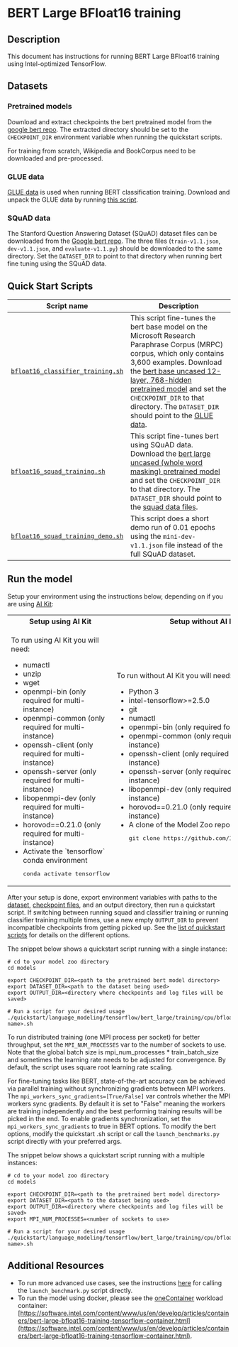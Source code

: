 <!--- 0. Title -->
# BERT Large BFloat16 training

<!-- 10. Description -->
## Description

This document has instructions for running BERT Large BFloat16 training using
Intel-optimized TensorFlow.

<!--- 30. Datasets -->
## Datasets

### Pretrained models

Download and extract checkpoints the bert pretrained model from the
[google bert repo](https://github.com/google-research/bert#pre-trained-models).
The extracted directory should be set to the `CHECKPOINT_DIR` environment
variable when running the quickstart scripts.

For training from scratch, Wikipedia and BookCorpus need to be downloaded
and pre-processed.

### GLUE data

[GLUE data](https://gluebenchmark.com/tasks) is used when running BERT
classification training. Download and unpack the GLUE data by running
[this script](https://gist.github.com/W4ngatang/60c2bdb54d156a41194446737ce03e2e).

### SQuAD data

The Stanford Question Answering Dataset (SQuAD) dataset files can be downloaded
from the [Google bert repo](https://github.com/google-research/bert#squad-11).
The three files (`train-v1.1.json`, `dev-v1.1.json`, and `evaluate-v1.1.py`)
should be downloaded to the same directory. Set the `DATASET_DIR` to point to
that directory when running bert fine tuning using the SQuAD data.


<!--- 40. Quick Start Scripts -->
## Quick Start Scripts

| Script name | Description |
|-------------|-------------|
| [`bfloat16_classifier_training.sh`](/quickstart/language_modeling/tensorflow/bert_large/training/cpu/bfloat16/bfloat16_classifier_training.sh) | This script fine-tunes the bert base model on the Microsoft Research Paraphrase Corpus (MRPC) corpus, which only contains 3,600 examples. Download the [bert base uncased 12-layer, 768-hidden pretrained model](https://github.com/google-research/bert#pre-trained-models) and set the `CHECKPOINT_DIR` to that directory. The `DATASET_DIR` should point to the [GLUE data](#glue-data). |
| [`bfloat16_squad_training.sh`](/quickstart/language_modeling/tensorflow/bert_large/training/cpu/bfloat16/bfloat16_squad_training.sh) | This script fine-tunes bert using SQuAD data. Download the [bert large uncased (whole word masking) pretrained model](https://github.com/google-research/bert#pre-trained-models) and set the `CHECKPOINT_DIR` to that directory. The `DATASET_DIR` should point to the [squad data files](#squad-data). |
| [`bfloat16_squad_training_demo.sh`](/quickstart/language_modeling/tensorflow/bert_large/training/cpu/bfloat16/bfloat16_squad_training_demo.sh) | This script does a short demo run of 0.01 epochs using the `mini-dev-v1.1.json` file instead of the full SQuAD dataset. |

<!--- 50. AI Kit -->
## Run the model

Setup your environment using the instructions below, depending on if you are
using [AI Kit](/docs/general/tensorflow/AIKit.md):

<table>
  <tr>
    <th>Setup using AI Kit</th>
    <th>Setup without AI Kit</th>
  </tr>
  <tr>
    <td>
      <p>To run using AI Kit you will need:</p>
      <ul>
        <li>numactl
        <li>unzip
        <li>wget
        <li>openmpi-bin (only required for multi-instance)
        <li>openmpi-common (only required for multi-instance)
        <li>openssh-client (only required for multi-instance)
        <li>openssh-server (only required for multi-instance)
        <li>libopenmpi-dev (only required for multi-instance)
        <li>horovod==0.21.0 (only required for multi-instance)
        <li>Activate the `tensorflow` conda environment
        <pre>conda activate tensorflow</pre>
      </ul>
    </td>
    <td>
      <p>To run without AI Kit you will need:</p>
      <ul>
        <li>Python 3
        <li>intel-tensorflow>=2.5.0
        <li>git
        <li>numactl
        <li>openmpi-bin (only required for multi-instance)
        <li>openmpi-common (only required for multi-instance)
        <li>openssh-client (only required for multi-instance)
        <li>openssh-server (only required for multi-instance)
        <li>libopenmpi-dev (only required for multi-instance)
        <li>horovod==0.21.0 (only required for multi-instance)
        <li>A clone of the Model Zoo repo<br />
        <pre>git clone https://github.com/IntelAI/models.git</pre>
      </ul>
    </td>
  </tr>
</table>

After your setup is done, export environment variables with paths to the [dataset](#datasets),
[checkpoint files](#pretrained-models), and an output directory, then run
a quickstart script. If switching between running squad and classifier training or
running classifier training multiple times, use a new empty `OUTPUT_DIR` to
prevent incompatible checkpoints from getting picked up. See the
[list of quickstart scripts](#quick-start-scripts) for details on the different options.

The snippet below shows a quickstart script running with a single instance:
```
# cd to your model zoo directory
cd models

export CHECKPOINT_DIR=<path to the pretrained bert model directory>
export DATASET_DIR=<path to the dataset being used>
export OUTPUT_DIR=<directory where checkpoints and log files will be saved>

# Run a script for your desired usage
./quickstart/language_modeling/tensorflow/bert_large/training/cpu/bfloat16/<script name>.sh
```

To run distributed training (one MPI process per socket) for better throughput,
set the `MPI_NUM_PROCESSES` var to the number of sockets to use. Note that the
global batch size is mpi_num_processes * train_batch_size and sometimes the learning
rate needs to be adjusted for convergence. By default, the script uses square root
learning rate scaling.

For fine-tuning tasks like BERT, state-of-the-art accuracy can be achieved via
parallel training without synchronizing gradients between MPI workers. The
`mpi_workers_sync_gradients=[True/False]` var controls whether the MPI
workers sync gradients. By default it is set to "False" meaning the workers
are training independently and the best performing training results will be
picked in the end. To enable gradients synchronization, set the
`mpi_workers_sync_gradients` to true in BERT options. To modify the bert
options, modify the quickstart .sh script or call the `launch_benchmarks.py`
script directly with your preferred args.

The snippet below shows a quickstart script running with a multiple instances:
```
# cd to your model zoo directory
cd models

export CHECKPOINT_DIR=<path to the pretrained bert model directory>
export DATASET_DIR=<path to the dataset being used>
export OUTPUT_DIR=<directory where checkpoints and log files will be saved>
export MPI_NUM_PROCESSES=<number of sockets to use>

# Run a script for your desired usage
./quickstart/language_modeling/tensorflow/bert_large/training/cpu/bfloat16/<script name>.sh
```

<!--- 90. Resource Links-->
## Additional Resources

* To run more advanced use cases, see the instructions [here](Advanced.md)
  for calling the `launch_benchmark.py` script directly.
* To run the model using docker, please see the [oneContainer](http://software.intel.com/containers)
  workload container:<br />
  [https://software.intel.com/content/www/us/en/develop/articles/containers/bert-large-bfloat16-training-tensorflow-container.html](https://software.intel.com/content/www/us/en/develop/articles/containers/bert-large-bfloat16-training-tensorflow-container.html).

